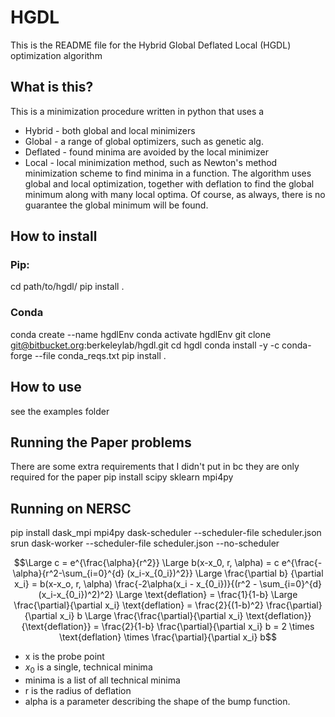 # HGDL
This is the README file for the Hybrid Global Deflated Local (HGDL) optimization algorithm

## What is this?
This is a minimization procedure written in python that uses a 
* Hybrid - both global and local minimizers
* Global - a range of global optimizers, such as genetic alg.
* Deflated - found minima are avoided by the local minimizer
* Local - local minimization method, such as Newton's method
minimization scheme to find minima in a function.
The algorithm uses global and local optimization, together with deflation to find the global
minimum along with many local optima. Of course, as always, there is no guarantee the global minimum will be found. 

## How to install
### Pip:
cd path/to/hgdl/
pip install .

### Conda
conda create --name hgdlEnv
conda activate hgdlEnv
git clone git@bitbucket.org:berkeleylab/hgdl.git
cd hgdl
conda install -y -c conda-forge --file conda\_reqs.txt
pip install .

## How to use
see the examples folder

## Running the Paper problems 
There are some extra requirements that I didn't put in bc they are only required for the paper
pip install scipy sklearn mpi4py

## Running on NERSC
pip install dask\_mpi mpi4py
dask-scheduler --scheduler-file scheduler.json
srun dask-worker --scheduler-file scheduler.json --no-scheduler 

```math
\Large c = e^{\frac{\alpha}{r^2}}
\Large b(x-x_0, r, \alpha) = c e^{\frac{-\alpha}{r^2-\sum_{i=0}^{d} (x_i-x_{0_i})^2}}
\Large \frac{\partial b} {\partial x_i} = 
b(x-x_o, r, \alpha) \frac{-2\alpha(x_i - x_{0_i})}{(r^2 - \sum_{i=0}^{d} (x_i-x_{0_i})^2)^2}
\Large \text{deflation} = \frac{1}{1-b}
\Large \frac{\partial}{\partial x_i} \text{deflation} = \frac{2}{(1-b)^2} \frac{\partial}{\partial x_i} b
\Large \frac{\frac{\partial}{\partial x_i} \text{deflation}}{\text{deflation}} = \frac{2}{1-b} \frac{\partial}{\partial x_i} b = 2 \times \text{deflation} \times \frac{\partial}{\partial x_i} b
```

 * x is the probe point
 * $x_0$ is a single, technical minima
 * minima is a list of all technical minima
 * r is the radius of deflation
 * alpha is a parameter describing the shape of the bump function.
 
